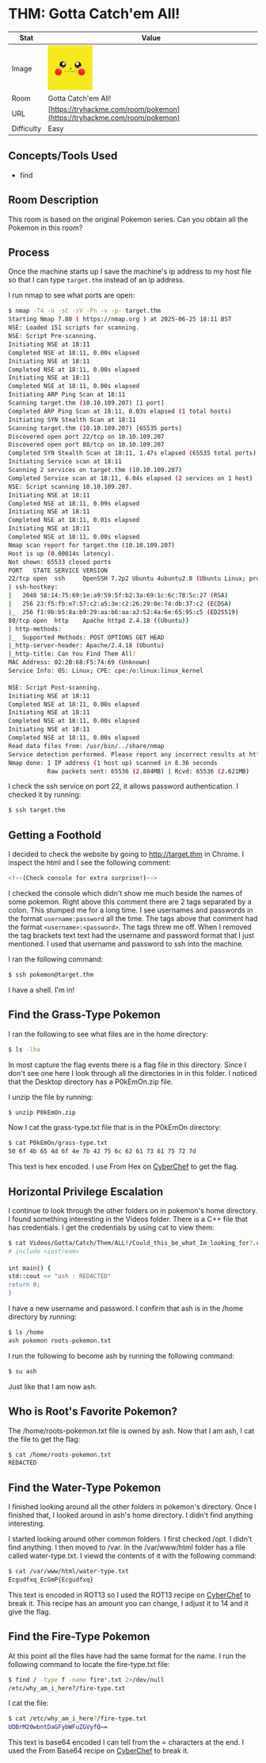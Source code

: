 # THM: Gotta Catch'em All!

| Stat | Value |
| ---------- | -------------------------------------------- |
| Image | <img src="/images/write_ups/try_hack_me/gotta_catch_em_all/gotta_catch_em_all.jpeg" alt="Gotta Catch'em All!" width="90"/> |
| Room | Gotta Catch'em All! |
| URL | [https://tryhackme.com/room/pokemon](https://tryhackme.com/room/pokemon) |
| Difficulty | Easy |

## Concepts/Tools Used

- find

## Room Description

This room is based on the original Pokemon series. Can you obtain all the Pokemon in this room?

## Process

Once the machine starts up I save the machine's ip address to my host file so that I can type `target.thm` instead of an ip address.

I run nmap to see what ports are open:
```bash
$ nmap -T4 -n -sC -sV -Pn -v -p- target.thm
Starting Nmap 7.80 ( https://nmap.org ) at 2025-06-25 18:11 BST
NSE: Loaded 151 scripts for scanning.
NSE: Script Pre-scanning.
Initiating NSE at 18:11
Completed NSE at 18:11, 0.00s elapsed
Initiating NSE at 18:11
Completed NSE at 18:11, 0.00s elapsed
Initiating NSE at 18:11
Completed NSE at 18:11, 0.00s elapsed
Initiating ARP Ping Scan at 18:11
Scanning target.thm (10.10.109.207) [1 port]
Completed ARP Ping Scan at 18:11, 0.03s elapsed (1 total hosts)
Initiating SYN Stealth Scan at 18:11
Scanning target.thm (10.10.109.207) [65535 ports]
Discovered open port 22/tcp on 10.10.109.207
Discovered open port 80/tcp on 10.10.109.207
Completed SYN Stealth Scan at 18:11, 1.47s elapsed (65535 total ports)
Initiating Service scan at 18:11
Scanning 2 services on target.thm (10.10.109.207)
Completed Service scan at 18:11, 6.04s elapsed (2 services on 1 host)
NSE: Script scanning 10.10.109.207.
Initiating NSE at 18:11
Completed NSE at 18:11, 0.09s elapsed
Initiating NSE at 18:11
Completed NSE at 18:11, 0.01s elapsed
Initiating NSE at 18:11
Completed NSE at 18:11, 0.00s elapsed
Nmap scan report for target.thm (10.10.109.207)
Host is up (0.00014s latency).
Not shown: 65533 closed ports
PORT   STATE SERVICE VERSION
22/tcp open  ssh     OpenSSH 7.2p2 Ubuntu 4ubuntu2.8 (Ubuntu Linux; protocol 2.0)
| ssh-hostkey:
|   2048 58:14:75:69:1e:a9:59:5f:b2:3a:69:1c:6c:78:5c:27 (RSA)
|   256 23:f5:fb:e7:57:c2:a5:3e:c2:26:29:0e:74:db:37:c2 (ECDSA)
|_  256 f1:9b:b5:8a:b9:29:aa:b6:aa:a2:52:4a:6e:65:95:c5 (ED25519)
80/tcp open  http    Apache httpd 2.4.18 ((Ubuntu))
| http-methods:
|_  Supported Methods: POST OPTIONS GET HEAD
|_http-server-header: Apache/2.4.18 (Ubuntu)
|_http-title: Can You Find Them All?
MAC Address: 02:2B:68:F5:74:69 (Unknown)
Service Info: OS: Linux; CPE: cpe:/o:linux:linux_kernel

NSE: Script Post-scanning.
Initiating NSE at 18:11
Completed NSE at 18:11, 0.00s elapsed
Initiating NSE at 18:11
Completed NSE at 18:11, 0.00s elapsed
Initiating NSE at 18:11
Completed NSE at 18:11, 0.00s elapsed
Read data files from: /usr/bin/../share/nmap
Service detection performed. Please report any incorrect results at https://nmap.org/submit/ .
Nmap done: 1 IP address (1 host up) scanned in 8.36 seconds
           Raw packets sent: 65536 (2.884MB) | Rcvd: 65536 (2.621MB)
```

I check the ssh service on port 22, it allows password authentication. I checked it by running:

```bash
$ ssh target.thm
```

## Getting a Foothold

I decided to check the website by going to http://target.thm in Chrome. I inspect the html and I see the following comment:

```bash
<!--(Check console for extra surprise!)-->
```

I checked the console which didn't show me much beside the names of some pokemon. Right above this comment there are 2 tags separated by a colon. This stumped me for a long time. I see usernames and passwords in the format `username:password` all the time. The tags above that comment had the format `<username>:<password>`. The tags threw me off. When I removed the tag brackets text text had the username and password format that I just mentioned. I used that username and password to ssh into the machine.

I ran the following command:

```bash
$ ssh pokemon@target.thm
```

I have a shell. I'm in!

## Find the Grass-Type Pokemon

I ran the following to see what files are in the home directory:

```bash
$ ls -lha
```

In most capture the flag events there is a flag file in this directory. Since I don't see one here I look through all the directories in in this folder. I noticed that the Desktop directory has a P0kEmOn.zip file.

I unzip the file by running:

```bash
$ unzip P0kEmOn.zip
```

Now I cat the grass-type.txt file that is in the P0kEmOn directory:

```bash
$ cat P0kEmOn/grass-type.txt
50 6f 4b 65 4d 6f 4e 7b 42 75 6c 62 61 73 61 75 72 7d
```

This text is hex encoded. I use From Hex on [CyberChef](https://gchq.github.io/CyberChef/) to get the flag.

## Horizontal Privilege Escalation

I continue to look through the other folders on in pokemon's home directory. I found something interesting in the Videos folder. There is a C++ file that has credentials. I get the credentials by using cat to view them:

```bash
$ cat Videos/Gotta/Catch/Them/ALL!/Could_this_be_what_Im_looking_for?.cplusplus
# include <iostream>

int main() {
std::cout << "ash : REDACTED"
return 0;
}
```

I have a new username and password. I confirm that ash is in the /home directory by running:

```bash
$ ls /home
ash pokemon roots-pokemon.txt
```

I run the following to become ash by running the following command:

```bash
$ su ash
```

Just like that I am now ash.

## Who is Root's Favorite Pokemon?

The /home/roots-pokemon.txt file is owned by ash. Now that I am ash, I cat the file to get the flag:

```bash
$ cat /home/roots-pokemon.txt
REDACTED
```

## Find the Water-Type Pokemon

I finished looking around all the other folders in pokemon's directory. Once I finished that, I looked around in ash's home directory. I didn't find anything interesting.

I started looking around other common folders. I first checked /opt. I didn't find anything. I then moved to /var. In the /var/www/html folder has a file called water-type.txt. I viewd the contents of it with the following command:

```bash
$ cat /var/www/html/water-type.txt
Ecgudfxq_EcGmP{Ecgudfxq}
```

This text is encoded in ROT13 so I used the ROT13 recipe on [CyberChef](https://gchq.github.io/CyberChef/) to break it. This recipe has an amount you can change, I adjust it to 14 and it give the flag.

## Find the Fire-Type Pokemon

At this point all the files have had the same format for the name. I run the following command to locate the fire-type.txt file:

```bash
$ find / -type f -name fire*.txt 2>/dev/null
/etc/why_am_i_here?/fire-type.txt
```

I cat the file:

```bash
$ cat /etc/why_am_i_here?/fire-type.txt
UDBrM20wbntDaGFybWFuZGVyfQ==
```

This text is base64 encoded I can tell from the = characters at the end. I used the From Base64 recipe on [CyberChef](https://gchq.github.io/CyberChef/) to break it.
